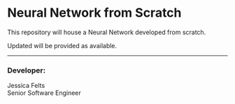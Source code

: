 # Neural Network from Scratch

This repository will house a Neural Network developed from scratch.

Updated will be provided as available.

---
### Developer:
Jessica Felts<br/>
Senior Software Engineer